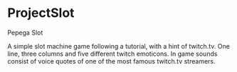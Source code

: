 # ProjectSlot
Pepega Slot

A simple slot machine game following a tutorial, with a hint of twitch.tv. One line, three columns and five different twitch emoticons. In game sounds consist of voice quotes of
one of the most famous twitch.tv streamers.
